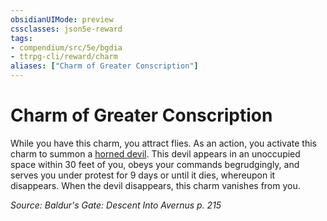 ```yaml
---
obsidianUIMode: preview
cssclasses: json5e-reward
tags:
- compendium/src/5e/bgdia
- ttrpg-cli/reward/charm
aliases: ["Charm of Greater Conscription"]
---
```

# Charm of Greater Conscription

While you have this charm, you attract flies. As an action, you activate this charm to summon a [horned devil](compendium/bestiary/fiend/horned-devil.md). This devil appears in an unoccupied space within 30 feet of you, obeys your commands begrudgingly, and serves you under protest for 9 days or until it dies, whereupon it disappears. When the devil disappears, this charm vanishes from you.

*Source: Baldur's Gate: Descent Into Avernus p. 215*